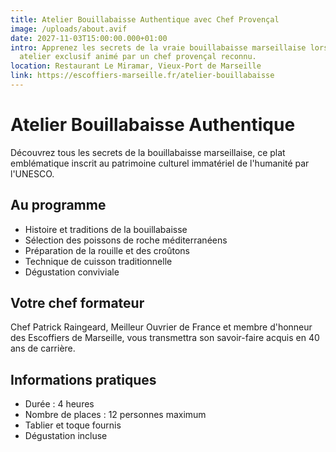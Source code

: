 ```yaml
---
title: Atelier Bouillabaisse Authentique avec Chef Provençal
image: /uploads/about.avif
date: 2027-11-03T15:00:00.000+01:00
intro: Apprenez les secrets de la vraie bouillabaisse marseillaise lors de cet
  atelier exclusif animé par un chef provençal reconnu.
location: Restaurant Le Miramar, Vieux-Port de Marseille
link: https://escoffiers-marseille.fr/atelier-bouillabaisse
---
```


# Atelier Bouillabaisse Authentique

Découvrez tous les secrets de la bouillabaisse marseillaise, ce plat emblématique inscrit au patrimoine culturel immatériel de l'humanité par l'UNESCO.

## Au programme

- Histoire et traditions de la bouillabaisse
- Sélection des poissons de roche méditerranéens
- Préparation de la rouille et des croûtons
- Technique de cuisson traditionnelle
- Dégustation conviviale

## Votre chef formateur

Chef Patrick Raingeard, Meilleur Ouvrier de France et membre d'honneur des Escoffiers de Marseille, vous transmettra son savoir-faire acquis en 40 ans de carrière.

## Informations pratiques

- Durée : 4 heures
- Nombre de places : 12 personnes maximum
- Tablier et toque fournis
- Dégustation incluse
